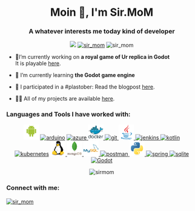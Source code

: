 <h1 align="center">Moin 👋, I'm Sir.MoM</h1>
<h3 align="center">A whatever interests me today kind of developer</h3>

<p align="center">
<img height="28" src="https://komarev.com/ghpvc/?username=sirmom&label=Views&color=12af69&style=flat-square"/>
<a style="height: 28px" href="https://twitter.com/sir_mom" target="blank"><img src="https://img.shields.io/twitter/follow/sir_mom?logo=twitter&style=for-the-badge" alt="sir_mom" /></a>
<a style="height: 28px"><img src="https://img.shields.io/badge/GHP-Website-green&?style=for-the-badge&?link=https://sirmom.github.io/SirMoMio/&link=https://sirmom.github.io/SirMoMio/" alt="sir_mom" /></a>
</p>

- 🔭I’m currently working on **a royal game of Ur replica in Godot**  
It is playable [here](https://sirmom.github.io/UrWeb/UR.html).

- 🌱 I’m currently learning **the Godot game engine**

- 📝 I participated in a #plastober: Read the blogpost [here](https://sirmom.github.io/SirMoMio/).


- 👨‍💻 All of my projects are available [here](https://github.com/SirMoM?tab=repositories).

<h3 align="left">Languages and Tools I have worked with:</h3>
<p align="center">
<a href="https://developer.android.com" target="_blank"><img src="https://raw.githubusercontent.com/devicons/devicon/master/icons/android/android-original-wordmark.svg" alt="android" width="40" height="40"/></a>
<a href="https://www.arduino.cc/" target="_blank"><img src="https://cdn.worldvectorlogo.com/logos/arduino-1.svg" alt="arduino" width="40" height="40"/></a>
<a href="https://azure.microsoft.com/en-in/" target="_blank"> <img src="https://www.vectorlogo.zone/logos/microsoft_azure/microsoft_azure-icon.svg" alt="azure" width="40" height="40"/> </a> <a href="https://www.docker.com/" target="_blank"> <img src="https://raw.githubusercontent.com/devicons/devicon/master/icons/docker/docker-original-wordmark.svg" alt="docker" width="40" height="40"/> </a>
<a href="https://git-scm.com/" target="_blank"> <img src="https://www.vectorlogo.zone/logos/git-scm/git-scm-icon.svg" alt="git" width="40" height="40"/> </a>
<a href="https://www.java.com" target="_blank"> <img src="https://raw.githubusercontent.com/devicons/devicon/master/icons/java/java-original.svg" alt="java" width="40" height="40"/> </a>
<a href="https://www.jenkins.io" target="_blank"> <img src="https://www.vectorlogo.zone/logos/jenkins/jenkins-icon.svg" alt="jenkins" width="40" height="40"/> </a>
<a href="https://kotlinlang.org" target="_blank"> <img src="https://www.vectorlogo.zone/logos/kotlinlang/kotlinlang-icon.svg" alt="kotlin" width="40" height="40"/></a>
<a href="https://kubernetes.io" target="_blank"> <img src="https://www.vectorlogo.zone/logos/kubernetes/kubernetes-icon.svg" alt="kubernetes" width="40" height="40"/></a>
<a href="https://www.linux.org/" target="_blank"> <img src="https://raw.githubusercontent.com/devicons/devicon/master/icons/linux/linux-original.svg" alt="linux" width="40" height="40"/> </a>
<a href="https://www.mongodb.com/" target="_blank"> <img src="https://raw.githubusercontent.com/devicons/devicon/master/icons/mongodb/mongodb-original-wordmark.svg" alt="mongodb" width="40" height="40"/> </a>
<a href="https://www.mysql.com/" target="_blank"> <img src="https://raw.githubusercontent.com/devicons/devicon/master/icons/mysql/mysql-original-wordmark.svg" alt="mysql" width="40" height="40"/> </a>
<a href="https://postman.com" target="_blank"> <img src="https://www.vectorlogo.zone/logos/getpostman/getpostman-icon.svg" alt="postman" width="40" height="40"/> </a>
<a href="https://www.python.org" target="_blank"> <img src="https://raw.githubusercontent.com/devicons/devicon/master/icons/python/python-original.svg" alt="python" width="40" height="40"/> </a>
<a href="https://spring.io/" target="_blank"> <img src="https://www.vectorlogo.zone/logos/springio/springio-icon.svg" alt="spring" width="40" height="40"/> </a>
<a href="https://www.sqlite.org/" target="_blank"> <img src="https://www.vectorlogo.zone/logos/sqlite/sqlite-icon.svg" alt="sqlite" width="40" height="40"/> </a>
<a href="https://godotengine.org/" target="_blank"> <img src="https://upload.wikimedia.org/wikipedia/commons/6/6a/Godot_icon.svg" alt="Godot" width="40" height="40"/> </a>
</p>

<p align="center"><img src="https://github-readme-stats.vercel.app/api?username=sirmom&show_icons=true&theme=tokyonight&hide_border=false&locale=en" alt="sirmom" /></p>

<h3 align="left">Connect with me:</h3>
<p align="left">
<a href="https://twitter.com/sir_mom" target="blank"><img align="center" src="https://cdn.jsdelivr.net/npm/simple-icons@3.0.1/icons/twitter.svg" alt="sir_mom" height="30" width="40" /></a>
</p>
